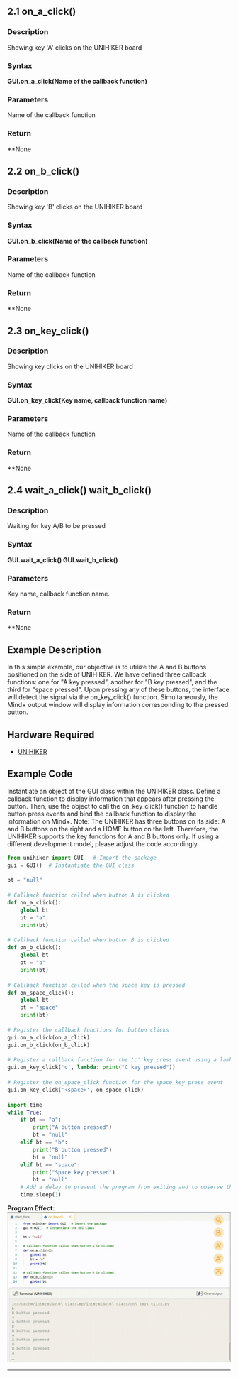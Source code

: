 ## **2.1 on_a_click()**
### **Description**
Showing key 'A' clicks on the UNIHIKER board
### **Syntax**
**GUI.on_a_click(Name of the callback function)**
### **Parameters**
Name of the callback function
### **Return**
**None
## **2.2 on_b_click()**
### **Description**
Showing key 'B' clicks on the UNIHIKER board
### **Syntax**
**GUI.on_b_click(Name of the callback function)**
### **Parameters**
Name of the callback function
### **Return**
**None
## **2.3 on_key_click()**
### **Description**
Showing key clicks on the UNIHIKER board
### **Syntax**
**GUI.on_key_click(Key name, callback function name)**
### **Parameters**
Name of the callback function
### **Return**
**None
## **2.4 wait_a_click()   wait_b_click()**
### **Description**
Waiting for key A/B to be pressed
### **Syntax**
**GUI.wait_a_click()  GUI.wait_b_click()**
### **Parameters**
Key name, callback function name.
### **Return**
**None

## **Example Description**
In this simple example, our objective is to utilize the A and B buttons positioned on the side of UNIHIKER. We have defined three callback functions: one for "A key pressed", another for "B key pressed", and the third for "space pressed". Upon pressing any of these buttons, the interface will detect the signal via the on_key_click() function. Simultaneously, the Mind+ output window will display information corresponding to the pressed button.
## **Hardware Required**

- [UNIHIKER](https://www.dfrobot.com/product-2691.html)  

## **Example Code**
Instantiate an object of the GUI class within the UNIHIKER class. Define a callback function to display information that appears after pressing the button. Then, use the object to call the on_key_click() function to handle button press events and bind the callback function to display the information on Mind+.
Note: The UNIHIKER has three buttons on its side: A and B buttons on the right and a HOME button on the left. Therefore, the UNIHIKER supports the key functions for A and B buttons only. If using a different development model, please adjust the code accordingly.  

```python
from unihiker import GUI   # Import the package
gui = GUI()  # Instantiate the GUI class

bt = "null"

# Callback function called when button A is clicked
def on_a_click():
    global bt
    bt = "a"
    print(bt)

# Callback function called when button B is clicked
def on_b_click():
    global bt
    bt = "b"
    print(bt)

# Callback function called when the space key is pressed
def on_space_click():
    global bt
    bt = "space"
    print(bt)

# Register the callback functions for button clicks
gui.on_a_click(on_a_click)
gui.on_b_click(on_b_click)

# Register a callback function for the 'c' key press event using a lambda function
gui.on_key_click('c', lambda: print("C key pressed"))

# Register the on_space_click function for the space key press event
gui.on_key_click('<space>', on_space_click)

import time
while True:
    if bt == "a":
        print("A button pressed")
        bt = "null"
    elif bt == "b":
        print("B button pressed")
        bt = "null"
    elif bt == "space":
        print("Space key pressed")
        bt = "null"
    # Add a delay to prevent the program from exiting and to observe the effects
    time.sleep(1)

```  

**Program Effect:**
![1720580145813[00h00m00s-00h00m04s].gif](img/2.on_key_click()/1720581028222-2dd2a532-5044-4477-8d9b-290f63b0b113.gif)  

---  


